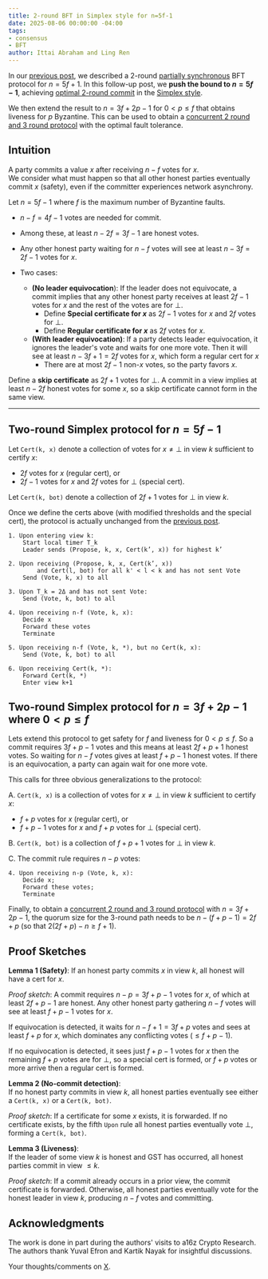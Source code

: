 ```yaml
---
title: 2-round BFT in Simplex style for n=5f-1
date: 2025-08-06 00:00:00 -04:00
tags:
- consensus
- BFT
author: Ittai Abraham and Ling Ren
---
```


In our [previous post](https://decentralizedthoughts.github.io/2025-07-18-simplex-2round/), we described a 2-round [partially synchronous](https://decentralizedthoughts.github.io/2019-06-01-2019-5-31-models/) BFT protocol for $n = 5f+1$. In this follow-up post, we **push the bound to $n = 5f-1$**, achieving [optimal 2-round commit](https://decentralizedthoughts.github.io/2021-02-28-good-case-latency-of-byzantine-broadcast-a-complete-categorization/) in the [Simplex style](https://decentralizedthoughts.github.io/2025-06-18-simplex/). 


We then extend the result to $n=3f+2p-1$ for $0<p\leq f$ that obtains liveness for $p$ Byzantine. This can be used to obtain a [concurrent 2 round and 3 round protocol](https://decentralizedthoughts.github.io/2025-07-29-2-round-3-round-simplex/) with the optimal fault tolerance.


## Intuition

A party commits a value $x$ after receiving $n-f$ votes for $x$.  
We consider what must happen so that all other honest parties eventually commit $x$ (safety), even if the committer experiences network asynchrony.

Let $n = 5f-1$ where $f$ is the maximum number of Byzantine faults.

* $n-f = 4f-1$ votes are needed for commit.
* Among these, at least $n-2f = 3f-1$ are honest votes.
* Any other honest party waiting for $n-f$ votes will see at least $n-3f = 2f-1$ votes for $x$. 
* Two cases:
  
   - **(No leader equivocation**): If the leader does not equivocate, a commit implies that any other honest party receives at least $2f-1$ votes for $x$ and the rest of the votes are for $\bot$.  
       - Define **Special certificate for $x$** as $2f-1$ votes for $x$ and $2f$ votes for $\bot$.
       - Define **Regular certificate for $x$** as  $2f$ votes for $x$.
   - **(With leader equivocation)**: If a party detects leader equivocation, it ignores the leader's vote and waits for one more vote. Then it will see at least $n-3f+1 = 2f$ votes for $x$, which form a regular cert for $x$ 
       - There are at most $2f-1$ non-$x$ votes, so the party favors $x$.

Define a **skip certificate** as $2f+1$ votes for $\bot$. A commit in a view implies at least $n-2f$ honest votes for some $x$, so a skip certificate cannot form in the same view.

---

## Two-round Simplex protocol for $n=5f-1$

Let `Cert(k, x)` denote a collection of votes for $x  \neq \bot$ in view $k$ sufficient to certify $x$:

* $2f$ votes for $x$ (regular cert), or
* $2f-1$ votes for $x$ and $2f$ votes for $\bot$ (special cert).

Let `Cert(k, bot)` denote a collection of $2f+1$ votes for $\bot$ in view $k$.

Once we define the certs above (with modified thresholds and the special cert), the protocol is actually unchanged from the [previous post](https://decentralizedthoughts.github.io/2025-07-18-simplex-2round/). 

```
1. Upon entering view k:
    Start local timer T_k
    Leader sends (Propose, k, x, Cert(k’, x)) for highest k’

2. Upon receiving (Propose, k, x, Cert(k’, x)) 
        and Cert(l, bot) for all k' < l < k and has not sent Vote
    Send (Vote, k, x) to all

3. Upon T_k = 2Δ and has not sent Vote:
    Send (Vote, k, bot) to all

4. Upon receiving n-f (Vote, k, x):
    Decide x
    Forward these votes
    Terminate

5. Upon receiving n-f (Vote, k, *), but no Cert(k, x):
    Send (Vote, k, bot) to all

6. Upon receiving Cert(k, *):
    Forward Cert(k, *)
    Enter view k+1
```



## Two-round Simplex protocol for $n=3f+2p-1$ where $0<p\leq f$

Lets extend this protocol to get safety for $f$ and liveness for $0<p\leq f$. So a commit requires $3f+p-1$ votes and this means at least $2f+p+1$ honest votes. So waiting for $n-f$ votes gives at least $f+p-1$ honest votes. If there is an equivocation, a party can again wait for one more vote.

This calls for three obvious generalizations to the protocol:

A. `Cert(k, x)` is a collection of votes for $x  \neq \bot$ in view $k$ sufficient to certify $x$:

* $f+p$ votes for $x$ (regular cert), or
* $f+p-1$ votes for $x$ and $f+p$ votes for $\bot$ (special cert).

B. `Cert(k, bot)` is a collection of $f+p+1$ votes for $\bot$ in view $k$.

C. The commit rule requires $n-p$ votes:

```
4. Upon receiving n-p (Vote, k, x):
    Decide x;
    Forward these votes;
    Terminate
```


Finally, to obtain a [concurrent 2 round and 3 round protocol](https://decentralizedthoughts.github.io/2025-07-29-2-round-3-round-simplex/) with $n=3f+2p-1$, the quorum size for the 3-round path needs to be $n-(f+p-1)=2f+p$ (so that $2(2f+p)-n\geq f+1$).


## Proof Sketches

**Lemma 1 (Safety)**:
If an honest party commits $x$ in view $k$, all honest will have a cert for $x$.

*Proof sketch*: A commit requires $n-p = 3f+p-1$ votes for $x$, of which at least $2f+p-1$ are honest. Any other honest party gathering $n-f$ votes will see at least $f+p-1$ votes for $x$.  

If equivocation is detected, it waits for $n-f+1 = 3f+p$ votes and sees at least $f+p$ for $x$, which dominates any conflicting votes ($\le f+p-1$).

If no equivocation is detected, it sees just $f+p-1$ votes for $x$ then the remaining $f+p$ votes are for $\bot$, so a special cert is formed, or $f+p$ votes or more arrive then a regular cert is formed.


**Lemma 2 (No-commit detection)**:  
If no honest party commits in view $k$, all honest parties eventually see either a `Cert(k, x)` or a `Cert(k, bot)`.

*Proof sketch*:  If a certificate for some $x$ exists, it is forwarded.  If no certificate exists, by the fifth `Upon` rule all honest parties eventually vote $\bot$, forming a `Cert(k, bot)`.


**Lemma 3 (Liveness)**:  
If the leader of some view $k$ is honest and GST has occurred, all honest parties commit in view $\le k$.

*Proof sketch*: If a commit already occurs in a prior view, the commit certificate is forwarded. Otherwise, all honest parties eventually vote for the honest leader in view $k$, producing $n-f$ votes and committing.


## Acknowledgments

The work is done in part during the authors' visits to a16z Crypto Research. The authors thank Yuval Efron and Kartik Nayak for insightful discussions.

Your thoughts/comments on [X](https://x.com/ittaia/status/1954109234917883985).
